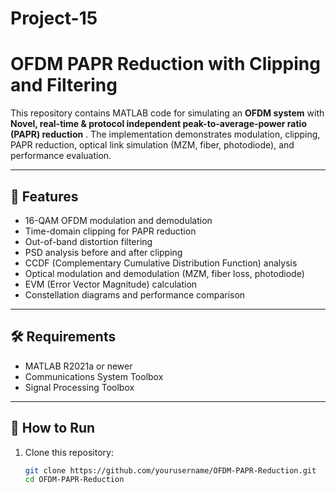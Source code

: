 # Project-15
# OFDM PAPR Reduction with Clipping and Filtering

This repository contains MATLAB code for simulating an **OFDM system** with **Novel, real-time & protocol independent peak-to-average-power ratio (PAPR) reduction** .
The implementation demonstrates modulation, clipping, PAPR reduction, optical link simulation (MZM, fiber, photodiode), and performance evaluation.

---

## 📌 Features
- 16-QAM OFDM modulation and demodulation
- Time-domain clipping for PAPR reduction
- Out-of-band distortion filtering
- PSD analysis before and after clipping
- CCDF (Complementary Cumulative Distribution Function) analysis
- Optical modulation and demodulation (MZM, fiber loss, photodiode)
- EVM (Error Vector Magnitude) calculation
- Constellation diagrams and performance comparison

---

## 🛠 Requirements
- MATLAB R2021a or newer
- Communications System Toolbox
- Signal Processing Toolbox

---

## 🚀 How to Run
1. Clone this repository:
   ```bash
   git clone https://github.com/yourusername/OFDM-PAPR-Reduction.git
   cd OFDM-PAPR-Reduction
